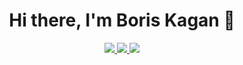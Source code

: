 <h1 align="center">Hi there, I'm Boris Kagan 👋</h1>

<p align="center"> 
 <a href="https://github.com/bkagan98" alt="bkagan98's github">
   <img src="https://img.shields.io/badge/-@bkagan98-%23181717?style=flat-square&logo=github" />
 </a>
 <a href="https://www.linkedin.com/in/bkagan" alt="bkagan's linkedin">
   <img src="https://img.shields.io/badge/-bkagan-blue?style=flat-square&logo=Linkedin&logoColor=white&link=https://www.linkedin.com/in/bkagan" />
 </a>
 <a>
   <img src="https://komarev.com/ghpvc/?username=bkagan98&color=ff69b4&style=flat-square" />
 </a>
</p>
